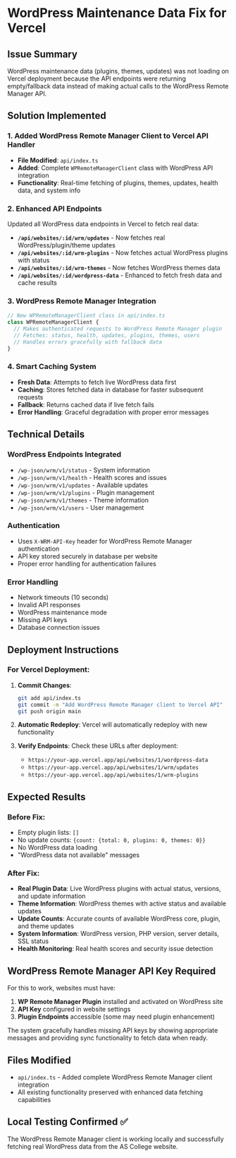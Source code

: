 # WordPress Maintenance Data Fix for Vercel

## Issue Summary
WordPress maintenance data (plugins, themes, updates) was not loading on Vercel deployment because the API endpoints were returning empty/fallback data instead of making actual calls to the WordPress Remote Manager API.

## Solution Implemented

### 1. Added WordPress Remote Manager Client to Vercel API Handler
- **File Modified**: `api/index.ts`
- **Added**: Complete `WPRemoteManagerClient` class with WordPress API integration
- **Functionality**: Real-time fetching of plugins, themes, updates, health data, and system info

### 2. Enhanced API Endpoints
Updated all WordPress data endpoints in Vercel to fetch real data:

- **`/api/websites/:id/wrm/updates`** - Now fetches real WordPress/plugin/theme updates
- **`/api/websites/:id/wrm-plugins`** - Now fetches actual WordPress plugins with status
- **`/api/websites/:id/wrm-themes`** - Now fetches WordPress themes data
- **`/api/websites/:id/wordpress-data`** - Enhanced to fetch fresh data and cache results

### 3. WordPress Remote Manager Integration
```javascript
// New WPRemoteManagerClient class in api/index.ts
class WPRemoteManagerClient {
  // Makes authenticated requests to WordPress Remote Manager plugin
  // Fetches: status, health, updates, plugins, themes, users
  // Handles errors gracefully with fallback data
}
```

### 4. Smart Caching System
- **Fresh Data**: Attempts to fetch live WordPress data first
- **Caching**: Stores fetched data in database for faster subsequent requests  
- **Fallback**: Returns cached data if live fetch fails
- **Error Handling**: Graceful degradation with proper error messages

## Technical Details

### WordPress Endpoints Integrated
- `/wp-json/wrm/v1/status` - System information
- `/wp-json/wrm/v1/health` - Health scores and issues
- `/wp-json/wrm/v1/updates` - Available updates
- `/wp-json/wrm/v1/plugins` - Plugin management
- `/wp-json/wrm/v1/themes` - Theme information
- `/wp-json/wrm/v1/users` - User management

### Authentication
- Uses `X-WRM-API-Key` header for WordPress Remote Manager authentication
- API key stored securely in database per website
- Proper error handling for authentication failures

### Error Handling
- Network timeouts (10 seconds)
- Invalid API responses
- WordPress maintenance mode
- Missing API keys
- Database connection issues

## Deployment Instructions

### For Vercel Deployment:
1. **Commit Changes**:
   ```bash
   git add api/index.ts
   git commit -m "Add WordPress Remote Manager client to Vercel API"
   git push origin main
   ```

2. **Automatic Redeploy**: Vercel will automatically redeploy with new functionality

3. **Verify Endpoints**: Check these URLs after deployment:
   - `https://your-app.vercel.app/api/websites/1/wordpress-data`
   - `https://your-app.vercel.app/api/websites/1/wrm/updates`
   - `https://your-app.vercel.app/api/websites/1/wrm-plugins`

## Expected Results

### Before Fix:
- Empty plugin lists: `[]`
- No update counts: `{count: {total: 0, plugins: 0, themes: 0}}`
- No WordPress data loading
- "WordPress data not available" messages

### After Fix:
- **Real Plugin Data**: Live WordPress plugins with actual status, versions, and update information
- **Theme Information**: WordPress themes with active status and available updates
- **Update Counts**: Accurate counts of available WordPress core, plugin, and theme updates
- **System Information**: WordPress version, PHP version, server details, SSL status
- **Health Monitoring**: Real health scores and security issue detection

## WordPress Remote Manager API Key Required

For this to work, websites must have:
1. **WP Remote Manager Plugin** installed and activated on WordPress site
2. **API Key** configured in website settings
3. **Plugin Endpoints** accessible (some may need plugin enhancement)

The system gracefully handles missing API keys by showing appropriate messages and providing sync functionality to fetch data when ready.

## Files Modified
- `api/index.ts` - Added complete WordPress Remote Manager client integration
- All existing functionality preserved with enhanced data fetching capabilities

## Local Testing Confirmed ✅
The WordPress Remote Manager client is working locally and successfully fetching real WordPress data from the AS College website.